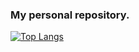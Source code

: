 ### My personal repository.

[![Top Langs](https://github-readme-stats.vercel.app/api/top-langs/?username=tobaringostarr
)](https://github.com/anuraghazra/github-readme-stats)
